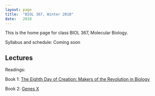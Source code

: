```yaml
---
layout: page
title:  "BIOL 367, Winter 2018"
date:   2018
---
```

This is the home page for class BIOL 367, Molecular Biology.

Syllabus and schedule: Coming soon

## Lectures

Readings:

Book 1: [The Eighth Day of Creation: Makers of the Revolution in Biology](https://www.amazon.com/Eighth-Day-Creation-Revolution-Commemorative/dp/0879694785)

Book 2: [Genes X](https://www.amazon.com/Lewins-GENES-Jocelyn-E-Krebs/dp/0763766321/ref=pd_lpo_sbs_14_img_0?_encoding=UTF8&psc=1&refRID=N1DR6BQZKBE4PZBPDNN4)
